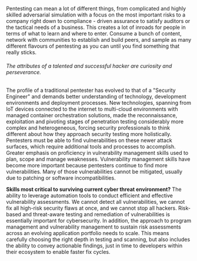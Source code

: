 Pentesting can mean a lot of different things, from complicated and highly skilled adversarial simulation with a focus on the most important risks to a company right down to compliance - driven assurance to satisfy auditors or the tactical needs of a business. This creates a lot of inroads for people in terms of what to learn and where to enter.
Consume a bunch of content, network with communities to establish and build peers, and sample as many different flavours of pentesting as you can until you find something that really sticks.
###### The attributes of a talented and successful hacker are curiosity and perseverance.

The profile of a traditional pentester has evolved to that of a "Security Engineer" and demands better understanding of technology, development environments and deployment processes. New technologies, spanning from IoT devices connected to the internet to multi-cloud environments with managed container orchestration solutions, made the reconnaissance, exploitation and pivoting stages of penetration testing considerably more complex and heterogeneous, forcing security professionals to think different about how they approach security testing more holistically.
Pentesters must be able to find vulnerabilities on these newer attack surfaces, which require additional tools and processes to accomplish.
Greater emphasis on proficiency in vulnerability management skills used to plan, scope and manage weaknesses.
Vulnerability management skills have become more important because pentesters continue to find more vulnerabilities.
Many of those vulnerabilities cannot be mitigated, usually due to patching or software incompatibilities.

**Skills most critical to surviving current cyber threat environment?**
The ability to leverage automation tools to conduct efficient and effective vulnerability assessments.
We cannot detect all vulnerabilities, we cannot fix all high-risk security flaws at once, and we cannot stop all hackers.
Risk-based and threat-aware testing and remediation of vulnerabilities is essentially important for cybersecurity. In addition, the approach to program management and vulnerability management to sustain risk assessments across an evolving application portfolio needs to scale.
This means carefully choosing the right depth in testing and scanning, but also includes the ability to convey actionable findings, just in time to developers within their ecosystem to enable faster fix cycles.